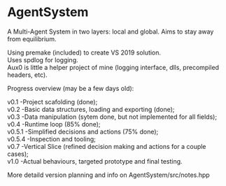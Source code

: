 # AgentSystem
A Multi-Agent System in two layers: local and global. Aims to stay away from equilibrium.

Using premake (included) to create VS 2019 solution.<br />
Uses spdlog for logging.<br />
Aux0 is little a helper project of mine (logging interface, dlls, precompiled headers, etc).

Progress overview (may be a few days old):

v0.1   -Project scafolding (done);<br />
v0.2   -Basic data structures, loading and exporting (done);<br />
v0.3   -Data manipulation (sytem done, but not implemented for all fields);<br />
v0.4   -Runtime loop (85% done);<br />
v0.5.1 -Simplified decisions and actions (75% done);<br />
v0.5.4 -Inspection and tooling;<br />
v0.7 -Vertical Slice (refined decision making and actions for a couple cases);<br />
v1.0 -Actual behaviours, targeted prototype and final testing.

More detaild version planning and info on AgentSystem/src/notes.hpp